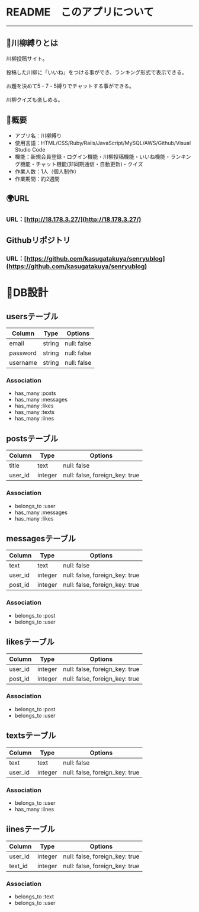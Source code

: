# README　このアプリについて
***

## :bamboo:川柳縛りとは
川柳投稿サイト。
<br></br>
投稿した川柳に「いいね」をつける事ができ、ランキング形式で表示できる。
<br></br>
お題を決めて5・7・5縛りでチャットする事ができる。
<br></br>
川柳クイズも楽しめる。

## :memo:概要
* アプリ名：川柳縛り
* 使用言語：HTML/CSS/Ruby/Rails/JavaScript/MySQL/AWS/Github/Visual Studio Code
* 機能：新規会員登録・ログイン機能・川柳投稿機能・いいね機能・ランキング機能・チャット機能(非同期通信・自動更新)・クイズ
* 作業人数：1人（個人制作）
* 作業期間：約2週間

## :earth_africa:URL
### URL：[http://18.178.3.27/](http://18.178.3.27/)

## Githubリポジトリ
### URL：[https://github.com/kasugatakuya/senryublog](https://github.com/kasugatakuya/senryublog)

# :memo:DB設計
## usersテーブル
|Column|Type|Options|
|------|----|-------|
|email|string|null: false|
|password|string|null: false|
|username|string|null: false|
### Association
- has_many :posts
- has_many :messages
- has_many :likes
- has_many :texts
- has_many :iines

## postsテーブル
|Column|Type|Options|
|------|----|-------|
|title|text|null: false|
|user_id|integer|null: false, foreign_key: true|
### Association
- belongs_to :user
- has_many :messages
- has_many :likes

## messagesテーブル
|Column|Type|Options|
|------|----|-------|
|text|text|null: false|
|user_id|integer|null: false, foreign_key: true|
|post_id|integer|null: false, foreign_key: true|
### Association
- belongs_to :post
- belongs_to :user

## likesテーブル
|Column|Type|Options|
|------|----|-------|
|user_id|integer|null: false, foreign_key: true|
|post_id|integer|null: false, foreign_key: true|
### Association
- belongs_to :post
- belongs_to :user

## textsテーブル
|Column|Type|Options|
|------|----|-------|
|text|text|null: false|
|user_id|integer|null: false, foreign_key: true|
### Association
- belongs_to :user
- has_many :iines

## iinesテーブル
|Column|Type|Options|
|------|----|-------|
|user_id|integer|null: false, foreign_key: true|
|text_id|integer|null: false, foreign_key: true|
### Association
- belongs_to :text
- belongs_to :user


